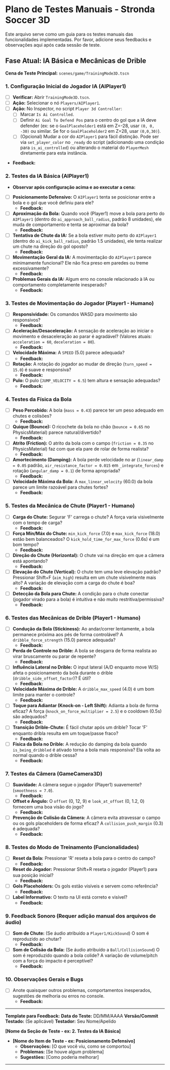 # Plano de Testes Manuais - Stronda Soccer 3D

Este arquivo serve como um guia para os testes manuais das funcionalidades implementadas. Por favor, adicione seus feedbacks e observações aqui após cada sessão de teste.

## Fase Atual: IA Básica e Mecânicas de Drible

**Cena de Teste Principal:** `scenes/game/TrainingMode3D.tscn`

### 1. Configuração Inicial do Jogador IA (AIPlayer1)
*   [ ] **Verificar:** Abrir `TrainingMode3D.tscn`.
*   [ ] **Ação:** Selecionar o nó `Players/AIPlayer1`.
*   [ ] **Ação:** No Inspector, no script `Player 3d Controller`:
	*   [ ] Marcar `Is Ai Controlled`.
	*   [ ] Definir `Ai Goal To Defend Pos` para o centro do gol que a IA deve defender (ex: se o `GoalPlaceholder1` está em Z=-28, usar `(0, 0, -30)` ou similar. Se for o `GoalPlaceholder2` em Z=28, usar `(0,0,30)`).
	*   [ ] (Opcional) Mudar a cor do `AIPlayer1` para fácil distinção. Pode ser via `set_player_color` no `_ready` do script (adicionando uma condição para `is_ai_controlled`) ou alterando o material do `PlayerMesh` diretamente para esta instância.
*   **Feedback:**

### 2. Testes da IA Básica (AIPlayer1)
*   **Observar após configuração acima e ao executar a cena:**
*   [ ] **Posicionamento Defensivo:** O `AIPlayer1` tenta se posicionar entre a bola e o gol que você definiu para ele?
	*   **Feedback:**
*   [ ] **Aproximação da Bola:** Quando você (Player1) move a bola para perto do `AIPlayer1` (dentro do `ai_approach_ball_radius`, padrão 8 unidades), ele muda de comportamento e tenta se aproximar da bola?
	*   **Feedback:**
*   [ ] **Tentativa de Chute da IA:** Se a bola estiver muito perto do `AIPlayer1` (dentro do `ai_kick_ball_radius`, padrão 1.5 unidades), ele tenta realizar um chute na direção do gol oposto?
	*   **Feedback:**
*   [ ] **Movimentação Geral da IA:** A movimentação do `AIPlayer1` parece minimamente funcional? Ele não fica preso em paredes ou treme excessivamente?
	*   **Feedback:**
*   [ ] **Problemas Gerais da IA:** Algum erro no console relacionado à IA ou comportamento completamente inesperado?
	*   **Feedback:**

### 3. Testes de Movimentação do Jogador (Player1 - Humano)
*   [ ] **Responsividade:** Os comandos WASD para movimento são responsivos?
	*   **Feedback:**
*   [ ] **Aceleração/Desaceleração:** A sensação de aceleração ao iniciar o movimento e desaceleração ao parar é agradável? (Valores atuais: `acceleration = 60`, `deceleration = 80`).
	*   **Feedback:**
*   [ ] **Velocidade Máxima:** A `SPEED` (5.0) parece adequada?
	*   **Feedback:**
*   [ ] **Rotação:** A rotação do jogador ao mudar de direção (`turn_speed = 15.0`) é suave e responsiva?
	*   **Feedback:**
*   [ ] **Pulo:** O pulo (`JUMP_VELOCITY = 6.5`) tem altura e sensação adequadas?
	*   **Feedback:**

### 4. Testes da Física da Bola
*   [ ] **Peso Percebido:** A bola (`mass = 0.43`) parece ter um peso adequado em chutes e colisões?
	*   **Feedback:**
*   [ ] **Quique (Bounce):** O ricochete da bola no chão (`bounce = 0.65` no PhysicsMaterial) parece natural/divertido?
	*   **Feedback:**
*   [ ] **Atrito (Friction):** O atrito da bola com o campo (`friction = 0.35` no PhysicsMaterial) faz com que ela pare de rolar de forma realista?
	*   **Feedback:**
*   [ ] **Amortecimento (Damping):** A bola perde velocidade no ar (`linear_damp = 0.05` padrão, `air_resistance_factor = 0.015` em `_integrate_forces`) e rotação (`angular_damp = 0.1`) de forma apropriada?
	*   **Feedback:**
*   [ ] **Velocidade Máxima da Bola:** A `max_linear_velocity` (60.0) da bola parece um limite razoável para chutes fortes?
	*   **Feedback:**

### 5. Testes da Mecânica de Chute (Player1 - Humano)
*   [ ] **Carga do Chute:** Segurar 'F' carrega o chute? A força varia visivelmente com o tempo de carga?
	*   **Feedback:**
*   [ ] **Força Mín/Máx do Chute:** `min_kick_force` (7.0) e `max_kick_force` (18.0) estão bem balanceados? O `kick_hold_time_for_max_force` (0.6s) é um bom tempo?
	*   **Feedback:**
*   [ ] **Direção do Chute (Horizontal):** O chute vai na direção em que a câmera está apontando?
	*   **Feedback:**
*   [ ] **Elevação do Chute (Vertical):** O chute tem uma leve elevação padrão? Pressionar Shift+F (`aim_high`) resulta em um chute visivelmente mais alto? A variação de elevação com a carga do chute é boa?
	*   **Feedback:**
*   [ ] **Detecção da Bola para Chute:** A condição para o chute conectar (jogador virado para a bola) é intuitiva e não muito restritiva/permissiva?
	*   **Feedback:**

### 6. Testes das Mecânicas de Drible (Player1 - Humano)
*   [ ] **Condução da Bola (Stickiness):** Ao andar/correr lentamente, a bola permanece próxima aos pés de forma controlável? A `dribble_force_strength` (15.0) parece adequada?
	*   **Feedback:**
*   [ ] **Perda de Controle no Drible:** A bola se desgarra de forma realista ao virar bruscamente ou parar de repente?
	*   **Feedback:**
*   [ ] **Influência Lateral no Drible:** O input lateral (A/D enquanto move W/S) afeta o posicionamento da bola durante o drible (`dribble_side_offset_factor`)? É útil?
	*   **Feedback:**
*   [ ] **Velocidade Máxima de Drible:** A `dribble_max_speed` (4.0) é um bom limite para manter o controle?
	*   **Feedback:**
*   [ ] **Toque para Adiantar (Knock-on - Left Shift):** Adianta a bola de forma eficaz? A força (`knock_on_force_multiplier = 2.5`) e o cooldown (0.5s) são adequados?
	*   **Feedback:**
*   [ ] **Transição Drible-Chute:** É fácil chutar após um drible? Tocar 'F' enquanto dribla resulta em um toque/passe fraco?
	*   **Feedback:**
*   [ ] **Física da Bola no Drible:** A redução do damping da bola quando `is_being_dribbled` é ativado torna a bola mais responsiva? Ela volta ao normal quando o drible cessa?
	*   **Feedback:**

### 7. Testes da Câmera (GameCamera3D)
*   [ ] **Suavidade:** A câmera segue o jogador (Player1) suavemente? (`smoothness = 7.0`).
	*   **Feedback:**
*   [ ] **Offset e Ângulo:** O `offset` (0, 12, 9) e `look_at_offset` (0, 1.2, 0) fornecem uma boa visão do jogo?
	*   **Feedback:**
*   [ ] **Prevenção de Colisão da Câmera:** A câmera evita atravessar o campo ou os gols placeholders de forma eficaz? A `collision_push_margin` (0.3) é adequada?
	*   **Feedback:**

### 8. Testes do Modo de Treinamento (Funcionalidades)
*   [ ] **Reset da Bola:** Pressionar 'R' reseta a bola para o centro do campo?
	*   **Feedback:**
*   [ ] **Reset do Jogador:** Pressionar Shift+R reseta o jogador (Player1) para sua posição inicial?
	*   **Feedback:**
*   [ ] **Gols Placeholders:** Os gols estão visíveis e servem como referência?
	*   **Feedback:**
*   [ ] **Label Informativo:** O texto na UI está correto e visível?
	*   **Feedback:**

### 9. Feedback Sonoro (Requer adição manual dos arquivos de áudio)
*   [ ] **Som de Chute:** (Se áudio atribuído a `Player1/KickSound`) O som é reproduzido ao chutar?
	*   **Feedback:**
*   [ ] **Som de Colisão da Bola:** (Se áudio atribuído a `Ball/CollisionSound`) O som é reproduzido quando a bola colide? A variação de volume/pitch com a força do impacto é perceptível?
	*   **Feedback:**

### 10. Observações Gerais e Bugs
*   [ ] Anote quaisquer outros problemas, comportamentos inesperados, sugestões de melhoria ou erros no console.
	*   **Feedback:**

---
**Template para Feedback:**
**Data do Teste:** DD/MM/AAAA
**Versão/Commit Testado:** (Se aplicável)
**Testador:** Seu Nome/Apelido

**[Nome da Seção de Teste - ex: 2. Testes da IA Básica]**
*   **[Nome do Item de Teste - ex: Posicionamento Defensivo]**
	*   **Observações:** [O que você viu, como se comportou]
	*   **Problemas:** [Se houve algum problema]
	*   **Sugestões:** [Como poderia melhorar]
---
